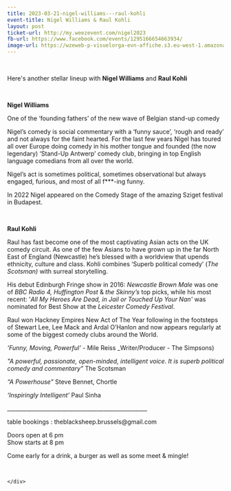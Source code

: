 ```yaml
---
title: 2023-03-21-nigel-williams---raul-kohli
event-title: Nigel Williams & Raul Kohli
layout: post
ticket-url: http://my.weezevent.com/nigel2023
fb-url: https://www.facebook.com/events/1295166654663934/
image-url: https://wzeweb-p-visuelorga-evn-affiche.s3.eu-west-1.amazonaws.com/affiche_935499.jpg
---
```

<div><div class="kvgmc6g5 cxmmr5t8 oygrvhab hcukyx3x c1et5uql">
<p>
		 </p>
</div>
<p>
	Here's another stellar lineup with <strong>Nigel Williams</strong> and <strong>Raul Kohli</strong></p>
<p>
	 </p>
<div>
<p>
<strong>Nigel Williams</strong></p>
<p>
		One of the ‘founding fathers’ of the new wave of Belgian stand-up comedy</p>
<p>
		Nigel’s comedy is social commentary with a ‘funny sauce’, ‘rough and ready’ and not always for the faint hearted. For the last few years Nigel has toured all over Europe doing comedy in his mother tongue and founded (the now legendary) ‘Stand-Up Antwerp’ comedy club, bringing in top English language comedians from all over the world.</p>
<p>
		Nigel’s act is sometimes political, sometimes observational but always engaged, furious, and most of all f***-ing funny.</p>
<p>
		In 2022 Nigel appeared on the Comedy Stage of the amazing Sziget festival in Budapest.</p>
<p>
		 </p>
</div>
<p>
<strong>Raul Kohli</strong></p>
<p>
	Raul has fast become one of the most captivating Asian acts on the UK comedy circuit. As one of the few Asians to have grown up in the far North East of England (Newcastle) he’s blessed with a worldview that upends ethnicity, culture and class. Kohli combines ‘Superb political comedy’ (<em>The Scotsman) </em>with surreal storytelling.</p>
<p>
	His debut Edinburgh Fringe show in 2016: <em>Newcastle Brown Male </em>was one of <em>BBC Radio 4, Huffington Post </em>&amp;<em> the Skinny’s</em> top picks, while his most recent: '<em>All My Heroes Are Dead, in Jail or Touched Up Your Nan' </em>was nominated for Best Show at the <em>Leicester Comedy Festival</em>.</p>
<p>
	Raul won Hackney Empires New Act of The Year following in the footsteps of Stewart Lee, Lee Mack and Ardal O’Hanlon and now appears regularly at some of the biggest comedy clubs around the World.</p>
<p>
<em>‘Funny, Moving, Powerful’</em> - Mile Reiss _Writer/Producer - The Simpsons)</p>
<p>
<em>"A powerful, passionate, open-minded, intelligent voice. It is superb political comedy and commentary” </em>The Scotsman</p>
<p>
<em>“A Powerhouse” </em>Steve Bennet, Chortle</p>
<p>
<em>‘Inspiringly Intelligent’ </em>Paul Sinha</p>
<p>
	___________________________________________________</p>
<p>
	table bookings : theblacksheep.brussels@gmail.com</p>
<p>
	Doors open at 6 pm<br>
	Show starts at 8 pm</p>
<p>
	Come early for a drink, a burger as well as some meet &amp; mingle!</p>
<p>
	 </p>

    </div>